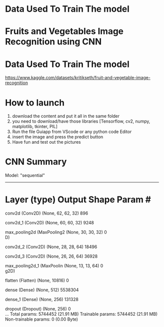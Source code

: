 # Data Used To Train The model
# Fruits and Vegetables Image Recognition using CNN
# Data Used To Train The model
https://www.kaggle.com/datasets/kritikseth/fruit-and-vegetable-image-recognition

# How to launch
1. download the content and put it all in the same folder
2. you need to download/have those libraries [Tensorflow, cv2, numpy, matplotlib, tkinter, PIL]
3. Run the file Guiapp from VScode or any python code Editor
4. insert the image and press the predict button
5. Have fun and test out the pictures

# CNN Summary
Model: "sequential"
_________________________________________________________________
 Layer (type)                Output Shape              Param #   
=================================================================
 conv2d (Conv2D)             (None, 62, 62, 32)        896       
                                                                 
 conv2d_1 (Conv2D)           (None, 60, 60, 32)        9248      
                                                                 
 max_pooling2d (MaxPooling2  (None, 30, 30, 32)        0         
 D)                                                              
                                                                 
 conv2d_2 (Conv2D)           (None, 28, 28, 64)        18496     
                                                                 
 conv2d_3 (Conv2D)           (None, 26, 26, 64)        36928     
                                                                 
 max_pooling2d_1 (MaxPoolin  (None, 13, 13, 64)        0         
 g2D)                                                            
                                                                 
 flatten (Flatten)           (None, 10816)             0         
                                                                 
 dense (Dense)               (None, 512)               5538304   
                                                                 
 dense_1 (Dense)             (None, 256)               131328    
                                                                 
 dropout (Dropout)           (None, 256)               0         
...
Total params: 5744452 (21.91 MB)
Trainable params: 5744452 (21.91 MB)
Non-trainable params: 0 (0.00 Byte)

